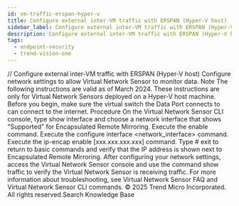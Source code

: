 ```yaml
---
id: vm-traffic-erspan-hyper-v
title: Configure external inter-VM traffic with ERSPAN (Hyper-V host)
sidebar_label: Configure external inter-VM traffic with ERSPAN (Hyper-V host)
description: Configure external inter-VM traffic with ERSPAN (Hyper-V host)
tags:
  - endpoint-security
  - trend-vision-one
---
```


/*<![CDATA[*/ $('#title').html($('meta[name=map-description]').attr('content')); /*]]>*/ Configure external inter-VM traffic with ERSPAN (Hyper-V host) Configure network settings to allow Virtual Network Sensor to monitor data. Note The following instructions are valid as of March 2024. These instructions are only for Virtual Network Sensors deployed on a Hyper-V host machine. Before you begin, make sure the virtual switch the Data Port connects to can connect to the internet. Procedure On the Virtual Network Sensor CLI console, type show interface and choose a network interface that shows "Supported" for Encapsulated Remote Mirroring. Execute the enable command. Execute the configure interface <network_interface> command. Execute the ip-encap enable [xxx.xxx.xxx.xxx] command. Type # exit to return to basic commands and verify that the IP address is shown next to Encapsulated Remote Mirroring. After configuring your network settings, access the Virtual Network Sensor console and use the command show traffic to verify the Virtual Network Sensor is receiving traffic. For more information about troubleshooting, see Virtual Network Sensor FAQ and Virtual Network Sensor CLI commands. © 2025 Trend Micro Incorporated. All rights reserved.Search Knowledge Base